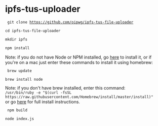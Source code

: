 # ipfs-tus-uploader
<code><pre>
git clone https://github.com/oipwg/ipfs-tus-file-uploader  
cd ipfs-tus-file-uploader  
mkdir ipfs  
npm install
</pre></code>
Note: if you do not have Node or NPM installed, go [here](https://treehouse.github.io/installation-guides/) to install it, or if you're on a mac just enter these commands to install it using homebrew:  
<code><pre>
brew update  
brew install node
</pre></code>
Note: if you don't have brew installed, enter this command:  
`/usr/bin/ruby -e "$(curl -fsSL https://raw.githubusercontent.com/Homebrew/install/master/install)"`  
or go [here](https://docs.brew.sh/Installation.html) for full install instructions.  
<code><pre>
npm build  
node index.js
</pre></code>
